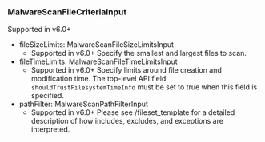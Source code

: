 ### MalwareScanFileCriteriaInput
Supported in v6.0+

- fileSizeLimits: MalwareScanFileSizeLimitsInput
  - Supported in v6.0+
      Specify the smallest and largest files to scan.
- fileTimeLimits: MalwareScanFileTimeLimitsInput
  - Supported in v6.0+
      Specify limits around file creation and modification time. The top-level API field `shouldTrustFilesystemTimeInfo` must be set to true when this field is specified.
- pathFilter: MalwareScanPathFilterInput
  - Supported in v6.0+
      Please see /fileset_template for a detailed description of how includes, excludes, and exceptions are interpreted.
